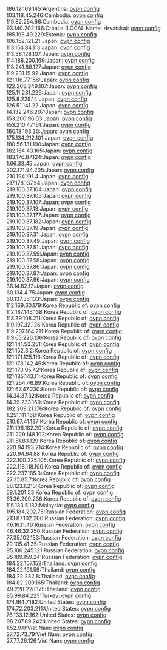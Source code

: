 186.12.169.145:Argentina: [ovpn config](vpn/186_12_169_145.ovpn)  
103.118.45.246:Cambodia: [ovpn config](vpn/103_118_45_246.ovpn)  
119.82.254.66:Cambodia: [ovpn config](vpn/119_82_254_66.ovpn)  
93.140.202.166:Croatia (LOCAL Name: Hrvatska): [ovpn config](vpn/93_140_202_166.ovpn)  
185.193.49.229:Estonia: [ovpn config](vpn/185_193_49_229.ovpn)  
106.152.121.21:Japan: [ovpn config](vpn/106_152_121_21.ovpn)  
113.154.84.113:Japan: [ovpn config](vpn/113_154_84_113.ovpn)  
113.38.128.107:Japan: [ovpn config](vpn/113_38_128_107.ovpn)  
114.186.200.169:Japan: [ovpn config](vpn/114_186_200_169.ovpn)  
118.241.88.127:Japan: [ovpn config](vpn/118_241_88_127.ovpn)  
119.231.15.92:Japan: [ovpn config](vpn/119_231_15_92.ovpn)  
121.116.77.156:Japan: [ovpn config](vpn/121_116_77_156.ovpn)  
122.208.249.107:Japan: [ovpn config](vpn/122_208_249_107.ovpn)  
125.11.231.229:Japan: [ovpn config](vpn/125_11_231_229.ovpn)  
125.8.229.14:Japan: [ovpn config](vpn/125_8_229_14.ovpn)  
126.51.141.22:Japan: [ovpn config](vpn/126_51_141_22.ovpn)  
14.132.246.207:Japan: [ovpn config](vpn/14_132_246_207.ovpn)  
153.200.96.63:Japan: [ovpn config](vpn/153_200_96_63.ovpn)  
153.210.47.161:Japan: [ovpn config](vpn/153_210_47_161.ovpn)  
160.13.193.30:Japan: [ovpn config](vpn/160_13_193_30.ovpn)  
175.134.212.101:Japan: [ovpn config](vpn/175_134_212_101.ovpn)  
180.56.131.190:Japan: [ovpn config](vpn/180_56_131_190.ovpn)  
182.164.43.165:Japan: [ovpn config](vpn/182_164_43_165.ovpn)  
183.176.87.124:Japan: [ovpn config](vpn/183_176_87_124.ovpn)  
1.66.33.45:Japan: [ovpn config](vpn/1_66_33_45.ovpn)  
202.171.94.205:Japan: [ovpn config](vpn/202_171_94_205.ovpn)  
210.194.191.4:Japan: [ovpn config](vpn/210_194_191_4.ovpn)  
217.178.137.54:Japan: [ovpn config](vpn/217_178_137_54.ovpn)  
219.100.37.104:Japan: [ovpn config](vpn/219_100_37_104.ovpn)  
219.100.37.105:Japan: [ovpn config](vpn/219_100_37_105.ovpn)  
219.100.37.107:Japan: [ovpn config](vpn/219_100_37_107.ovpn)  
219.100.37.13:Japan: [ovpn config](vpn/219_100_37_13.ovpn)  
219.100.37.177:Japan: [ovpn config](vpn/219_100_37_177.ovpn)  
219.100.37.182:Japan: [ovpn config](vpn/219_100_37_182.ovpn)  
219.100.37.19:Japan: [ovpn config](vpn/219_100_37_19.ovpn)  
219.100.37.31:Japan: [ovpn config](vpn/219_100_37_31.ovpn)  
219.100.37.49:Japan: [ovpn config](vpn/219_100_37_49.ovpn)  
219.100.37.51:Japan: [ovpn config](vpn/219_100_37_51.ovpn)  
219.100.37.55:Japan: [ovpn config](vpn/219_100_37_55.ovpn)  
219.100.37.58:Japan: [ovpn config](vpn/219_100_37_58.ovpn)  
219.100.37.86:Japan: [ovpn config](vpn/219_100_37_86.ovpn)  
219.100.37.87:Japan: [ovpn config](vpn/219_100_37_87.ovpn)  
219.100.37.96:Japan: [ovpn config](vpn/219_100_37_96.ovpn)  
36.14.82.12:Japan: [ovpn config](vpn/36_14_82_12.ovpn)  
60.134.4.75:Japan: [ovpn config](vpn/60_134_4_75.ovpn)  
60.137.36.133:Japan: [ovpn config](vpn/60_137_36_133.ovpn)  
112.169.60.179:Korea Republic of: [ovpn config](vpn/112_169_60_179.ovpn)  
112.187.145.138:Korea Republic of: [ovpn config](vpn/112_187_145_138.ovpn)  
118.39.108.211:Korea Republic of: [ovpn config](vpn/118_39_108_211.ovpn)  
119.197.32.126:Korea Republic of: [ovpn config](vpn/119_197_32_126.ovpn)  
119.207.164.211:Korea Republic of: [ovpn config](vpn/119_207_164_211.ovpn)  
119.65.226.136:Korea Republic of: [ovpn config](vpn/119_65_226_136.ovpn)  
121.141.53.251:Korea Republic of: [ovpn config](vpn/121_141_53_251.ovpn)  
121.152.3.2:Korea Republic of: [ovpn config](vpn/121_152_3_2.ovpn)  
121.171.125.116:Korea Republic of: [ovpn config](vpn/121_171_125_116.ovpn)  
121.173.142.46:Korea Republic of: [ovpn config](vpn/121_173_142_46.ovpn)  
121.173.95.42:Korea Republic of: [ovpn config](vpn/121_173_95_42.ovpn)  
121.185.143.11:Korea Republic of: [ovpn config](vpn/121_185_143_11.ovpn)  
121.254.46.89:Korea Republic of: [ovpn config](vpn/121_254_46_89.ovpn)  
121.67.47.230:Korea Republic of: [ovpn config](vpn/121_67_47_230.ovpn)  
14.34.37.32:Korea Republic of: [ovpn config](vpn/14_34_37_32.ovpn)  
14.39.233.169:Korea Republic of: [ovpn config](vpn/14_39_233_169.ovpn)  
182.209.21.176:Korea Republic of: [ovpn config](vpn/182_209_21_176.ovpn)  
1.251.111.168:Korea Republic of: [ovpn config](vpn/1_251_111_168.ovpn)  
210.97.41.137:Korea Republic of: [ovpn config](vpn/210_97_41_137.ovpn)  
211.196.182.201:Korea Republic of: [ovpn config](vpn/211_196_182_201.ovpn)  
211.229.148.102:Korea Republic of: [ovpn config](vpn/211_229_148_102.ovpn)  
211.51.83.129:Korea Republic of: [ovpn config](vpn/211_51_83_129.ovpn)  
220.94.193.214:Korea Republic of: [ovpn config](vpn/220_94_193_214.ovpn)  
220.94.64.88:Korea Republic of: [ovpn config](vpn/220_94_64_88.ovpn)  
222.100.225.105:Korea Republic of: [ovpn config](vpn/222_100_225_105.ovpn)  
222.118.118.100:Korea Republic of: [ovpn config](vpn/222_118_118_100.ovpn)  
222.237.185.3:Korea Republic of: [ovpn config](vpn/222_237_185_3.ovpn)  
27.35.85.7:Korea Republic of: [ovpn config](vpn/27_35_85_7.ovpn)  
58.123.1.213:Korea Republic of: [ovpn config](vpn/58_123_1_213.ovpn)  
59.1.201.53:Korea Republic of: [ovpn config](vpn/59_1_201_53.ovpn)  
61.36.209.236:Korea Republic of: [ovpn config](vpn/61_36_209_236.ovpn)  
115.133.5.132:Malaysia: [ovpn config](vpn/115_133_5_132.ovpn)  
195.184.202.75:Russian Federation: [ovpn config](vpn/195_184_202_75.ovpn)  
213.87.102.206:Russian Federation: [ovpn config](vpn/213_87_102_206.ovpn)  
46.16.11.46:Russian Federation: [ovpn config](vpn/46_16_11_46.ovpn)  
46.46.32.250:Russian Federation: [ovpn config](vpn/46_46_32_250.ovpn)  
77.35.102.153:Russian Federation: [ovpn config](vpn/77_35_102_153.ovpn)  
79.105.41.35:Russian Federation: [ovpn config](vpn/79_105_41_35.ovpn)  
95.106.245.121:Russian Federation: [ovpn config](vpn/95_106_245_121.ovpn)  
95.189.159.24:Russian Federation: [ovpn config](vpn/95_189_159_24.ovpn)  
184.22.107.152:Thailand: [ovpn config](vpn/184_22_107_152.ovpn)  
184.22.191.59:Thailand: [ovpn config](vpn/184_22_191_59.ovpn)  
184.22.232.8:Thailand: [ovpn config](vpn/184_22_232_8.ovpn)  
184.82.209.165:Thailand: [ovpn config](vpn/184_82_209_165.ovpn)  
49.228.228.175:Thailand: [ovpn config](vpn/49_228_228_175.ovpn)  
85.99.84.225:Turkey: [ovpn config](vpn/85_99_84_225.ovpn)  
174.164.7.182:United States: [ovpn config](vpn/174_164_7_182.ovpn)  
174.72.203.211:United States: [ovpn config](vpn/174_72_203_211.ovpn)  
76.133.12.162:United States: [ovpn config](vpn/76_133_12_162.ovpn)  
98.207.89.242:United States: [ovpn config](vpn/98_207_89_242.ovpn)  
1.52.9.0:Viet Nam: [ovpn config](vpn/1_52_9_0.ovpn)  
27.72.73.79:Viet Nam: [ovpn config](vpn/27_72_73_79.ovpn)  
27.77.26.126:Viet Nam: [ovpn config](vpn/27_77_26_126.ovpn)  
